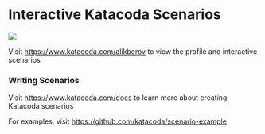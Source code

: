 # Interactive Katacoda Scenarios

[![](http://shields.katacoda.com/katacoda/alikberov/count.svg)](https://www.katacoda.com/alikberov "Get your profile on Katacoda.com")

Visit https://www.katacoda.com/alikberov to view the profile and interactive scenarios

### Writing Scenarios
Visit https://www.katacoda.com/docs to learn more about creating Katacoda scenarios

For examples, visit https://github.com/katacoda/scenario-example
